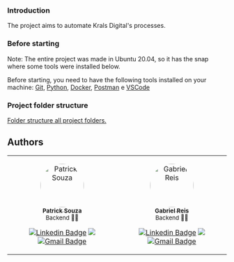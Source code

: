 ### Introduction
The project aims to automate Krals Digital's processes.


### Before starting
Note: The entire project was made in Ubuntu 20.04, so it has the snap where some tools were installed below.

Before starting, you need to have the following tools installed on your machine:
[Git](https://git-scm.com), [Python](https://www.python.org), [Docker](https://snapcraft.io/docker), [Postman](https://snapcraft.io/postman) e [VSCode](https://snapcraft.io/code)

### Project folder structure
[Folder structure all project folders.](docs/structure.md)

## Authors
<table>
<tr>
<td align="center">
<p>
<a href="#">
 <img style="border-radius: 50%;" src="https://avatars3.githubusercontent.com/u/54851787?s=460&u=61b426b901b8fe02e12019b1fdb67bf0072d4f00&v=4" width="100px;" alt="Patrick Souza"/>
 <br />
 <sub><b>Patrick Souza</b></sub></a><a href="https://github.com/SouzaPatrick" title="Patrick Souza"></a>
 <br />
 <sub>Backend 👨‍💻</sub>
 <br />

[![Linkedin Badge](https://img.shields.io/badge/-Patrick-blue?style=flat-square&logo=Linkedin&logoColor=white&link=https://www.linkedin.com/in/patrick-felipe-323057150/)](https://www.linkedin.com/in/patrick-felipe-323057150/) 
[<img src = "https://img.shields.io/badge/@patrick.souza54-%23E4405F.svg?&style=flat-square&logo=instagram&logoColor=white">](https://www.instagram.com/patrick.souza54/)
[![Gmail Badge](https://img.shields.io/badge/-patrick@krals.digital-c14438?style=flat-square&logo=Gmail&logoColor=white&link=mailto:patrick@krals.digital)](mailto:patrick@krals.digital)
</p>
</td>
 <td align="center">
<p>
<a href="#">
 <img style="border-radius: 50%" src="https://avatars3.githubusercontent.com/u/89395144?s=460&u=61b426b901b8fe02e12019b1fdb67bf0072d4f00&v=4" width="100px;" alt="Gabriel Reis"/>
 <br />
 <sub><b>Gabriel Reis</b></sub></a><a href="https://github.com/gabrielreis35" title="Gabriel Reis"></a>
 <br />
 <sub>Backend 👨‍💻</sub>
<br/>

[![Linkedin Badge](https://img.shields.io/badge/-Gabriel-blue?style=flat-square&logo=Linkedin&logoColor=white&link=https://www.linkedin.com/in/gabriel-reis-330059150/)](https://www.linkedin.com/in/gabriel-reis-330059150/) 
[<img src = "https://img.shields.io/badge/@ogabrielreis35-%23E4405F.svg?&style=flat-square&logo=instagram&logoColor=white">](https://www.instagram.com/ogabrielreis35/)
[![Gmail Badge](https://img.shields.io/badge/-gabriel@krals.digital-c14438?style=flat-square&logo=Gmail&logoColor=white&link=mailto:gabriel@krals.digital)](mailto:gabriel@krals.digital)
</p>
</td>
  </tr>
</table>